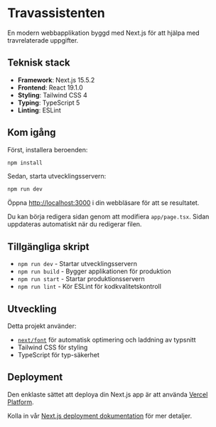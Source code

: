 # Travassistenten

En modern webbapplikation byggd med Next.js för att hjälpa med travrelaterade uppgifter.

## Teknisk stack

- **Framework**: Next.js 15.5.2
- **Frontend**: React 19.1.0
- **Styling**: Tailwind CSS 4
- **Typing**: TypeScript 5
- **Linting**: ESLint

## Kom igång

Först, installera beroenden:

```bash
npm install
```

Sedan, starta utvecklingsservern:

```bash
npm run dev
```

Öppna [http://localhost:3000](http://localhost:3000) i din webbläsare för att se resultatet.

Du kan börja redigera sidan genom att modifiera `app/page.tsx`. Sidan uppdateras automatiskt när du redigerar filen.

## Tillgängliga skript

- `npm run dev` - Startar utvecklingsservern
- `npm run build` - Bygger applikationen för produktion
- `npm run start` - Startar produktionsservern
- `npm run lint` - Kör ESLint för kodkvalitetskontroll

## Utveckling

Detta projekt använder:
- [`next/font`](https://nextjs.org/docs/app/building-your-application/optimizing/fonts) för automatisk optimering och laddning av typsnitt
- Tailwind CSS för styling
- TypeScript för typ-säkerhet

## Deployment

Den enklaste sättet att deploya din Next.js app är att använda [Vercel Platform](https://vercel.com/new?utm_medium=default-template&filter=next.js&utm_source=create-next-app&utm_campaign=create-next-app-readme).

Kolla in vår [Next.js deployment dokumentation](https://nextjs.org/docs/app/building-your-application/deploying) för mer detaljer.
